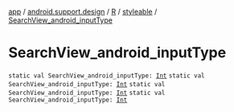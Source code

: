 [app](../../../index.md) / [android.support.design](../../index.md) / [R](../index.md) / [styleable](index.md) / [SearchView_android_inputType](.)

# SearchView_android_inputType

`static val SearchView_android_inputType: `[`Int`](https://kotlinlang.org/api/latest/jvm/stdlib/kotlin/-int/index.html)
`static val SearchView_android_inputType: `[`Int`](https://kotlinlang.org/api/latest/jvm/stdlib/kotlin/-int/index.html)
`static val SearchView_android_inputType: `[`Int`](https://kotlinlang.org/api/latest/jvm/stdlib/kotlin/-int/index.html)
`static val SearchView_android_inputType: `[`Int`](https://kotlinlang.org/api/latest/jvm/stdlib/kotlin/-int/index.html)